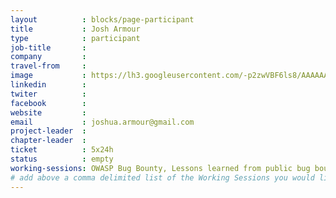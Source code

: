 ```yaml
---
layout          : blocks/page-participant
title           : Josh Armour
type            : participant
job-title       : 
company         : 
travel-from     :
image           : https://lh3.googleusercontent.com/-p2zwVBF6ls8/AAAAAAAAAAI/AAAAAAAAY3g/vpQi8mhoC5g/s120-p-rw-no/photo.jpg
linkedin        :
twiter          : 
facebook        :
website         :
email           : joshua.armour@gmail.com
project-leader  :
chapter-leader  :
ticket          : 5x24h
status          : empty
working-sessions: OWASP Bug Bounty, Lessons learned from public bug bounties programmes, Internal Bug Bounties Programmes, Cross-Company Hackathons, Bug Bounty Playbook
# add above a comma delimited list of the Working Sessions you would like to attend (use the session's title)
---
```


<!-- put more details about participant here -->
